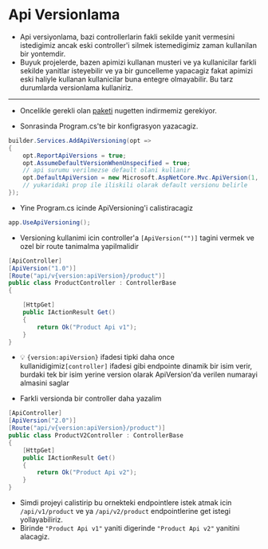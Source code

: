 # Api Versionlama

- Api versiyonlama, bazi controllerlarin fakli sekilde yanit vermesini istedigimiz ancak eski controller'i silmek istemedigimiz zaman kullanilan bir yontemdir.
- Buyuk projelerde, bazen apimizi kullanan musteri ve ya kullanicilar farkli sekilde yanitlar isteyebilir ve ya bir guncelleme yapacagiz fakat apimizi eski haliyle kullanan kullanicilar buna entegre olmayabilir. Bu tarz durumlarda versionlama kullaniriz.

---

- Oncelikle gerekli olan [paketi](https://www.nuget.org/packages/Asp.Versioning.Mvc/) nugetten indirmemiz gerekiyor.

- Sonrasinda Program.cs'te bir konfigrasyon yazacagiz.

```C#
builder.Services.AddApiVersioning(opt =>
{
    opt.ReportApiVersions = true;
    opt.AssumeDefaultVersionWhenUnspecified = true; 
    // api surumu verilmezse default olani kullanir
    opt.DefaultApiVersion = new Microsoft.AspNetCore.Mvc.ApiVersion(1, 2); 
    // yukaridaki prop ile iliskili olarak default versionu belirle
});
```

- Yine Program.cs icinde ApiVersioning'i calistiracagiz

```C#
app.UseApiVersioning();
```

- Versioning kullanimi icin controller'a `[ApiVersion("")]` tagini vermek ve ozel bir route tanimalma yapilmalidir

```C#
[ApiController]
[ApiVersion("1.0")]
[Route("api/v{version:apiVersion}/product")]
public class ProductController : ControllerBase
{

    [HttpGet]
    public IActionResult Get()
    {
        return Ok("Product Api v1");
    }
}
```

- :bulb: `{version:apiVersion}` ifadesi tipki daha once kullanidigimiz`[controller]` ifadesi gibi endpointe dinamik bir isim verir, burdaki tek bir isim yerine version olarak ApiVersion'da verilen numarayi almasini saglar

- Farkli versionda bir controller daha yazalim

```C#
[ApiController]
[ApiVersion("2.0")]
[Route("api/v{version:apiVersion}/product")]
public class ProductV2Controller : ControllerBase
{
    [HttpGet]
    public IActionResult Get()
    {
        return Ok("Product Api v2");
    }
}
```

- Simdi projeyi calistirip bu ornekteki endpointlere istek atmak icin `/api/v1/product` ve ya `/api/v2/product` endpointlerine get istegi yollayabiliriz.
- Birinde `"Product Api v1"` yaniti digerinde `"Product Api v2"` yanitini alacagiz.
